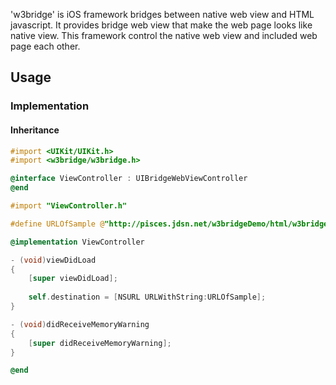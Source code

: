 'w3bridge' is iOS framework bridges between native web view and HTML javascript.
It provides bridge web view that make the web page looks like native view.
This framework control the native web view and included web page each other.

## Usage
### Implementation
#### Inheritance
```objective-c
#import <UIKit/UIKit.h>
#import <w3bridge/w3bridge.h>

@interface ViewController : UIBridgeWebViewController
@end

#import "ViewController.h"

#define URLOfSample @"http://pisces.jdsn.net/w3bridgeDemo/html/w3bridge-sample-main.html"

@implementation ViewController

- (void)viewDidLoad
{
    [super viewDidLoad];
    
    self.destination = [NSURL URLWithString:URLOfSample];
}

- (void)didReceiveMemoryWarning
{
    [super didReceiveMemoryWarning];
}

@end
```
